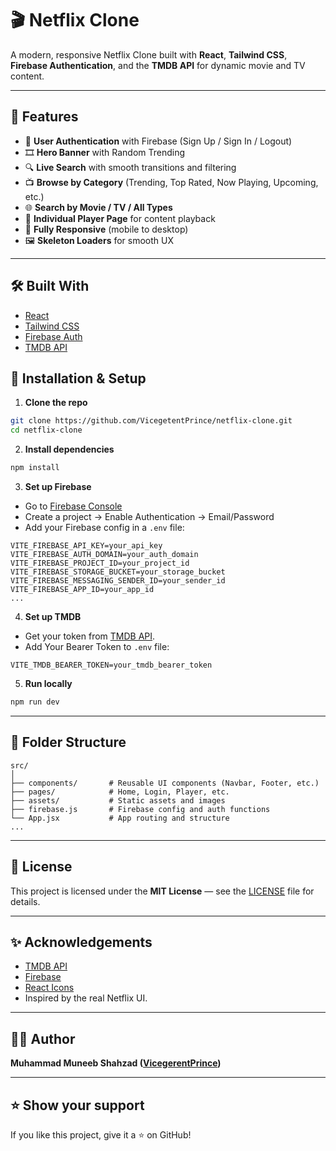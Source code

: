 # 🎬 Netflix Clone

A modern, responsive Netflix Clone built with **React**, **Tailwind CSS**, **Firebase Authentication**, and the **TMDB API** for dynamic movie and TV content.

---

## 🚀 Features

- 🔐 **User Authentication** with Firebase (Sign Up / Sign In / Logout)
- 🎞️ **Hero Banner** with Random Trending
- 🔍 **Live Search** with smooth transitions and filtering
- 📺 **Browse by Category** (Trending, Top Rated, Now Playing, Upcoming, etc.)
- 🌐 **Search by Movie / TV / All Types**
- 🎥 **Individual Player Page** for content playback
- 📱 **Fully Responsive** (mobile to desktop)
- 🖼️ **Skeleton Loaders** for smooth UX
---

## 🛠️ Built With

- [React](https://reactjs.org/)
- [Tailwind CSS](https://tailwindcss.com/)
- [Firebase Auth](https://firebase.google.com/)
- [TMDB API](https://www.themoviedb.org/documentation/api)

## 🔧 Installation & Setup

1. **Clone the repo**

```bash
git clone https://github.com/VicegetentPrince/netflix-clone.git
cd netflix-clone
```

2. **Install dependencies**

```bash
npm install
```

3. **Set up Firebase**

- Go to [Firebase Console](https://console.firebase.google.com/)
- Create a project → Enable Authentication → Email/Password
- Add your Firebase config in a `.env` file:

```env
VITE_FIREBASE_API_KEY=your_api_key
VITE_FIREBASE_AUTH_DOMAIN=your_auth_domain
VITE_FIREBASE_PROJECT_ID=your_project_id
VITE_FIREBASE_STORAGE_BUCKET=your_storage_bucket
VITE_FIREBASE_MESSAGING_SENDER_ID=your_sender_id
VITE_FIREBASE_APP_ID=your_app_id
...
```
4. **Set up TMDB**
- Get your token from [TMDB API](https://developer.themoviedb.org/).
- Add Your Bearer Token to `.env` file:

```env
VITE_TMDB_BEARER_TOKEN=your_tmdb_bearer_token
```

5. **Run locally**

```bash
npm run dev
```

---

## 📁 Folder Structure

```
src/
│
├── components/       # Reusable UI components (Navbar, Footer, etc.)
├── pages/            # Home, Login, Player, etc.
├── assets/           # Static assets and images
├── firebase.js       # Firebase config and auth functions
└── App.jsx           # App routing and structure
...
```

---

## 🪪 License

This project is licensed under the **MIT License** — see the [LICENSE](./LICENSE) file for details.

---

## ✨ Acknowledgements

- [TMDB API](https://www.themoviedb.org/)
- [Firebase](https://firebase.google.com/)
- [React Icons](https://react-icons.github.io/react-icons/)
- Inspired by the real Netflix UI.

---

## 👨‍💻 Author

 **Muhammad Muneeb Shahzad ([VicegerentPrince](https://github.com/VicegerentPrince))**

---

## ⭐️ Show your support

If you like this project, give it a ⭐ on GitHub!
